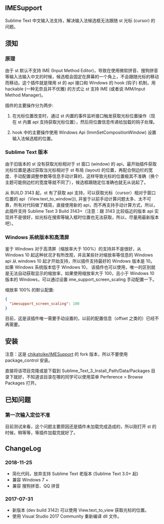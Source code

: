 ## IMESupport

Sublime Text 中文输入法支持，解决输入法候选框无法跟随 st 光标 (cursor) 的问题。

## 须知

### 原理

由于 st 默认不支持 IME (Input Method Editor)，导致在使用微软拼音、搜狗拼音等输入法输入中文的时候，候选框会固定在屏幕的一个角上，不会跟随光标的移动而移动。这个插件就是理用 st 的 api 接口和 Windows 的 hook (钩子) 机制，用 hackable (一种无奈且并不优雅) 的方式让 st 支持 IME (或者说 IMM/Input Method Manager)。

插件的主要操作分为两步:

1. 在光标位置改变时，通过 st 内置的事件监听接口触发获取光标位置操作（现在 st 内置 api 支持获取光标位置），然后将位置信息传递给加载的钩子处理。

2. hook 中的主要操作使用 Windows Api (ImmSetCompositionWindow) 设置输入法候选框的位置。

### Sublime Text 版本

由于旧版本的 st 没有获取光标相对于 st 窗口 (window) 的 api，最开始插件获取光标位置是通过获取当光标相对于 st 布局 (layout) 的位置，再配合侧边栏的宽度、手动配置调整参数等信息手动计算的，这样导致光标的位置极其不准确（换个主题可能侧边栏的宽度等就不同了），候选框跟随定位准确也就无从说起了。

从 BUILD 3143 起，st 有了获取 api 支持，可以获取光标（cursor）相对于窗口位置的 api（View.text_to_window()), 并鉴于以前手动计算问题太多、太不可靠，所有对代码做了精简，直接使用新的 api，而不再支持手动计算方式，所以，此插件支持 Sublime Text 3 Build 3143+（注意：跟 3143 比较临近的版本 api 实现并不是很好，如光标在搜索等输入框时位置也无法获取，所以，尽量用最新版本吧）。

### Windows 系统版本和高清屏

鉴于 Windows 对于高清屏（缩放率大于 100%）的支持并不是很好，从 Windows 10 起这种状况才有所改观，并且某些针对缩放率等信息的 Windows api 从 windows 10 起才开始支持，所以插件支持最好的 Windows 版本是 10。 如果 Windows 系统版本低于 Windows 10， 该插件也可以使用，唯一的区别就是无法自动获取显示的缩放率，如果使用缩放率大于 100，且小于 Windows 10 版本的 Windows，可以通过设置 ime_support_screen_scaling 手动配置一下。

缩放率 100% 的默认配置:
```json
{
  "imesupport_screen_scaling": 100
}
```

目前，这是该插件唯一需要手动设置的，以前的配置信息（offset 之类的）已经不再需要。

## 安装

注意：这是 [chikatoike/IMESupport](https://github.com/chikatoike/IMESupport) 的
fork 版本，所以不要使用 package_control 安装。

直接将该项目克隆或是下载到 Sublime_Text_3_Install_Path/Data/Packages 目录下就好，不知道该目录在哪的同学可以使用菜单 Perference > Browse Packages 打开。

## 已知问题

### 第一次输入定位不准

目前测试来看，这个问题主要原因还是插件未加载完成造成的，所以刚打开 st 的时候，稍等等，等插件加载完就好了。

## ChangeLog

### 2018-11-25
* 简化代码，放弃支持 Sublime Text 老版本 (Sublime Text 3.0+ 起)
* 兼容 Windows 7 +
* 兼容 搜狗拼音、QQ 拼音

### 2017-07-31
* 新版本 (dev build 3142) 可以使用 View.text_to_view 获取光标的位置。
* 使用 Visual Studio 2017 Community 重新编译 dll 文件。
